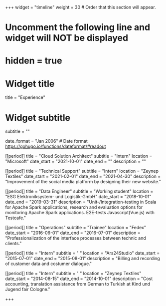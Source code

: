 +++
widget = "timeline"
weight = 30  # Order that this section will appear.

# Uncomment the following line and widget will NOT be displayed
# hidden = true

# Widget title
title = "Experience"
# Widget subtitle
subtitle = ""

date_format = "Jan 2006" # Date format https://gohugo.io/functions/dateformat/#readout

[[period]]
  title = "Cloud Solution Architect"
  subtitle = "Intern"
  location = "Microsoft"
  date_start = "2021-10-01"
  date_end = ""
  description = ""

  [[period]]
  title = "Technical Support"
  subtitle = "Intern"
  location = "Zeynep Textiles"
  date_start = "2021-02-01"
  date_end = "2021-04-30"
  description = "Improvement of the social media platform by designing their new website."

  [[period]]
  title = "Data Engineer"
  subtitle = "Working student"
  location = "ESG Elektroniksystem- und Logistik-GmbH"
  date_start = "2018-10-01"
  date_end = "2019-03-31"
  description = "Unit-/Integration-testing in Scala for Apache Spark applications, research and evaluation options for monitoring Apache Spark applications. E2E-tests Javascript(Vue.js) with Testcafe."

  [[period]]
  title = "Operations"
  subtitle = "Trainee"
  location = "Fedex"
  date_start = "2016-06-01"
  date_end = "2016-07-01"
  description = "Professionalization of the interface processes between technic and clients."

[[period]]
  title = "Intern"
  subtitle = " "
  location = "Ars24Studio"
  date_start = "2015-07-01"
  date_end = "2015-08-01"
  description = "Billing and recording of customer data and costumer dialogue."

[[period]]
  title = "Intern"
  subtitle = " "
  location = "Zeynep Textiles"
  date_start = "2014-08-15"
  date_end = "2014-10-01"
  description = "Cost accounting, translation assistance from German to Turkish at Kind und Jugend fair Cologne."


+++